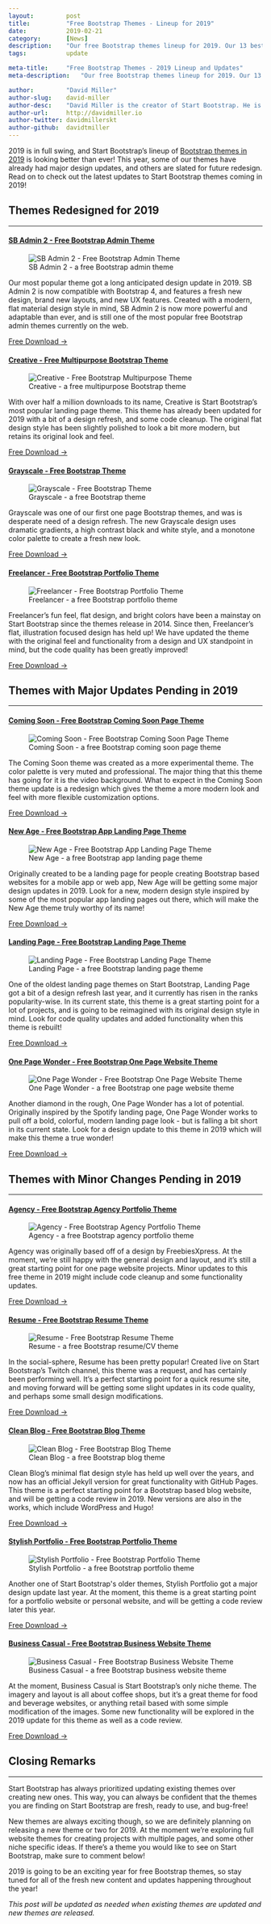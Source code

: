```yaml
---
layout:			post
title:			"Free Bootstrap Themes - Lineup for 2019"
date:			2019-02-21
category:		[News]
description:	"Our free Bootstrap themes lineup for 2019. Our 13 best Bootstrap themes that are being updated for 2019!"
tags:			update

meta-title:		"Free Bootstrap Themes - 2019 Lineup and Updates"
meta-description:	"Our free Bootstrap themes lineup for 2019. Our 13 best Bootstrap themes that are being updated for 2019!"

author:			"David Miller"
author-slug:	david-miller
author-desc:	"David Miller is the creator of Start Bootstrap. He is a front end web designer and developer working out of sunny Orlando, Florida."
author-url:		http://davidmiller.io
author-twitter:	davidmillerskt
author-github:	davidtmiller
---
```


2019 is in full swing, and Start Bootstrap’s lineup of [Bootstrap themes in 2019](/themes "Free Bootstrap Themes on Start Bootstrap") is looking better than ever! This year, some of our themes have already had major design updates, and others are slated for future redesign. Read on to check out the latest updates to Start Bootstrap themes coming in 2019!

<!--more-->

## Themes Redesigned for 2019

<hr class="mb-4">

#### [SB Admin 2 - Free Bootstrap Admin Theme](/themes/sb-admin-2 "SB Admin 2 - A Free Bootstrap Admin Theme by Start Bootstrap")

<figure>
  <img src="/assets/img/screenshots/themes/sb-admin-2.png" class="img-fluid rounded shadow-lg my-2" title="SB Admin 2 - Free Bootstrap Admin Theme">
  <figcaption class="font-italic text-muted text-center">SB Admin 2 - a free Bootstrap admin theme</figcaption>
</figure>

Our most popular theme got a long anticipated design update in 2019. SB Admin 2 is now compatible with Bootstrap 4, and features a fresh new design, brand new layouts, and new UX features. Created with a modern, flat material design style in mind, SB Admin 2 is now more powerful and adaptable than ever, and is still one of the most popular free Bootstrap admin themes currently on the web.

<a href="/themes/sb-admin-2" class="btn btn-primary btn-xl shadow py-3 mb-4">Free Download &rarr;</a>

#### [Creative - Free Multipurpose Bootstrap Theme](/themes/creative "Creative - A Free Multipurpose Bootstrap Theme by Start Bootstrap")

<figure>
  <img src="/assets/img/screenshots/themes/creative.png" class="img-fluid rounded shadow-lg my-2" title="Creative - Free Bootstrap Multipurpose Theme">
  <figcaption class="font-italic text-muted text-center">Creative - a free multipurpose Bootstrap theme</figcaption>
</figure>

With over half a million downloads to its name, Creative is Start Bootstrap’s most popular landing page theme. This theme has already been updated for 2019 with a bit of a design refresh, and some code cleanup. The original flat design style has been slightly polished to look a bit more modern, but retains its original look and feel.

<a href="/themes/creative" class="btn btn-primary btn-xl shadow py-3 mb-4">Free Download &rarr;</a>

#### [Grayscale - Free Bootstrap Theme](/themes/grayscale "Grayscale - A Free Bootstrap Theme by Start Bootstrap")

<figure>
  <img src="/assets/img/screenshots/themes/grayscale.png" class="img-fluid rounded shadow-lg my-2" title="Grayscale - Free Bootstrap Theme">
  <figcaption class="font-italic text-muted text-center">Grayscale - a free Bootstrap theme</figcaption>
</figure>

Grayscale was one of our first one page Bootstrap themes, and was is desperate need of a design refresh. The new Grayscale design uses dramatic gradients, a high contrast black and white style, and a monotone color palette to create a fresh new look.

<a href="/themes/grayscale" class="btn btn-primary btn-xl shadow py-3 mb-4">Free Download &rarr;</a>

#### [Freelancer - Free Bootstrap Portfolio Theme](/themes/freelancer "Freelancer - A Free Bootstrap Portfolio Theme by Start Bootstrap")

<figure>
  <img src="/assets/img/screenshots/themes/freelancer.png" class="img-fluid rounded shadow-lg my-2" title="Freelancer - Free Bootstrap Portfolio Theme">
  <figcaption class="font-italic text-muted text-center">Freelancer - a free Bootstrap portfolio theme</figcaption>
</figure>

Freelancer’s fun feel, flat design, and bright colors have been a mainstay on Start Bootstrap since the themes release in 2014. Since then, Freelancer’s flat, illustration focused design has held up! We have updated the theme with the original feel and functionality from a design and UX standpoint in mind, but the code quality has been greatly improved!

<a href="/themes/freelancer" class="btn btn-primary btn-xl shadow py-3 mb-4">Free Download &rarr;</a>


## Themes with Major Updates Pending in 2019

<hr class="mb-4">

#### [Coming Soon - Free Bootstrap Coming Soon Page Theme](/themes/coming-soon "Coming Soon - A Free Bootstrap Coming Soon Page Theme by Start Bootstrap")

<figure>
  <img src="/assets/img/screenshots/themes/coming-soon.png" class="img-fluid rounded shadow-lg my-2" title="Coming Soon - Free Bootstrap Coming Soon Page Theme">
  <figcaption class="font-italic text-muted text-center">Coming Soon - a free Bootstrap coming soon page theme</figcaption>
</figure>

The Coming Soon theme was created as a more experimental theme. The color palette is very muted and professional. The major thing that this theme has going for it is the video background. What to expect in the Coming Soon theme update is a redesign which gives the theme a more modern look and feel with more flexible customization options.

<a href="/themes/coming-soon" class="btn btn-primary btn-xl shadow py-3 mb-4">Free Download &rarr;</a>

#### [New Age - Free Bootstrap App Landing Page Theme](/themes/new-age "New Age - A Free Bootstrap App Landing Page Theme by Start Bootstrap")

<figure>
  <img src="/assets/img/screenshots/themes/new-age.png" class="img-fluid rounded shadow-lg my-2" title="New Age - Free Bootstrap App Landing Page Theme">
  <figcaption class="font-italic text-muted text-center">New Age - a free Bootstrap app landing page theme</figcaption>
</figure>

Originally created to be a landing page for people creating Bootstrap based websites for a mobile app or web app, New Age will be getting some major design updates in 2019. Look for a new, modern design style inspired by some of the most popular app landing pages out there, which will make the New Age theme truly worthy of its name!

<a href="/themes/new-age" class="btn btn-primary btn-xl shadow py-3 mb-4">Free Download &rarr;</a>

#### [Landing Page - Free Bootstrap Landing Page Theme](/themes/landing-page "Landing Page - A Free Bootstrap Landing Page Theme by Start Bootstrap")

<figure>
  <img src="/assets/img/screenshots/themes/landing-page.png" class="img-fluid rounded shadow-lg my-2" title="Landing Page - Free Bootstrap Landing Page Theme">
  <figcaption class="font-italic text-muted text-center">Landing Page - a free Bootstrap landing page theme</figcaption>
</figure>

One of the oldest landing page themes on Start Bootstrap, Landing Page got a bit of a design refresh last year, and it currently has risen in the ranks popularity-wise. In its current state, this theme is a great starting point for a lot of projects, and is going to be reimagined with its original design style in mind. Look for code quality updates and added functionality when this theme is rebuilt!

<a href="/themes/landing-page" class="btn btn-primary btn-xl shadow py-3 mb-4">Free Download &rarr;</a>

#### [One Page Wonder - Free Bootstrap One Page Website Theme](/themes/one-page-wonder "One Page Wonder - A Free Bootstrap One Page Website Theme by Start Bootstrap")

<figure>
  <img src="/assets/img/screenshots/themes/one-page-wonder.png" class="img-fluid rounded shadow-lg my-2" title="One Page Wonder - Free Bootstrap One Page Website Theme">
  <figcaption class="font-italic text-muted text-center">One Page Wonder - a free Bootstrap one page website theme</figcaption>
</figure>

Another diamond in the rough, One Page Wonder has a lot of potential. Originally inspired by the Spotify landing page, One Page Wonder works to pull off a bold, colorful, modern landing page look - but is falling a bit short in its current state. Look for a design update to this theme in 2019 which will make this theme a true wonder!

<a href="/themes/one-page-wonder" class="btn btn-primary btn-xl shadow py-3 mb-4">Free Download &rarr;</a>

## Themes with Minor Changes Pending in 2019

<hr class="mb-4">

#### [Agency - Free Bootstrap Agency Portfolio Theme](/themes/agency "Agency - A Free Bootstrap Agency Portfolio Theme by Start Bootstrap")

<figure>
  <img src="/assets/img/screenshots/themes/agency.png" class="img-fluid rounded shadow-lg my-2" title="Agency - Free Bootstrap Agency Portfolio Theme">
  <figcaption class="font-italic text-muted text-center">Agency - a free Bootstrap agency portfolio theme</figcaption>
</figure>

Agency was originally based off of a design by FreebiesXpress. At the moment, we’re still happy with the general design and layout, and it’s still a great starting point for one page website projects. Minor updates to this free theme in 2019 might include code cleanup and some functionality updates.

<a href="/themes/agency" class="btn btn-primary btn-xl shadow py-3 mb-4">Free Download &rarr;</a>

#### [Resume - Free Bootstrap Resume Theme](/themes/resume "Resume - A Free Bootstrap Resume Theme by Start Bootstrap")

<figure>
  <img src="/assets/img/screenshots/themes/resume.png" class="img-fluid rounded shadow-lg my-2" title="Resume - Free Bootstrap Resume Theme">
  <figcaption class="font-italic text-muted text-center">Resume - a free Bootstrap resume/CV theme</figcaption>
</figure>

In the social-sphere, Resume has been pretty popular! Created live on Start Bootstrap’s Twitch channel, this theme was a request, and has certainly been performing well. It’s a perfect starting point for a quick resume site, and moving forward will be getting some slight updates in its code quality, and perhaps some small design modifications.

<a href="/themes/resume" class="btn btn-primary btn-xl shadow py-3 mb-4">Free Download &rarr;</a>

#### [Clean Blog - Free Bootstrap Blog Theme](/themes/clean-blog "Clean Blog - A Free Bootstrap Blog Theme by Start Bootstrap")

<figure>
  <img src="/assets/img/screenshots/themes/clean-blog.png" class="img-fluid rounded shadow-lg my-2" title="Clean Blog - Free Bootstrap Blog Theme">
  <figcaption class="font-italic text-muted text-center">Clean Blog - a free Bootstrap blog theme</figcaption>
</figure>

Clean Blog’s minimal flat design style has held up well over the years, and now has an official Jekyll version for great functionality with GitHub Pages. This theme is a perfect starting point for a Bootstrap based blog website, and will be getting a code review in 2019. New versions are also in the works, which include WordPress and Hugo!

<a href="/themes/clean-blog" class="btn btn-primary btn-xl shadow py-3 mb-4">Free Download &rarr;</a>

#### [Stylish Portfolio - Free Bootstrap Portfolio Theme](/themes/stylish-portfolio "Stylish Portfolio - A Free Bootstrap Portfolio Theme by Start Bootstrap")

<figure>
  <img src="/assets/img/screenshots/themes/stylish-portfolio.png" class="img-fluid rounded shadow-lg my-2" title="Stylish Portfolio - Free Bootstrap Portfolio Theme">
  <figcaption class="font-italic text-muted text-center">Stylish Portfolio - a free Bootstrap portfolio theme</figcaption>
</figure>

Another one of Start Bootstrap's older themes, Stylish Portfolio got a major design update last year. At the moment, this theme is a great starting point for a portfolio website or personal website, and will be getting a code review later this year.

<a href="/themes/stylish-portfolio" class="btn btn-primary btn-xl shadow py-3 mb-4">Free Download &rarr;</a>

#### [Business Casual - Free Bootstrap Business Website Theme](/themes/business-casual "Business Casual - A Free Bootstrap Business Website Theme by Start Bootstrap")

<figure>
  <img src="/assets/img/screenshots/themes/business-casual.png" class="img-fluid rounded shadow-lg my-2" title="Business Casual - Free Bootstrap Business Website Theme">
  <figcaption class="font-italic text-muted text-center">Business Casual - a free Bootstrap business website theme</figcaption>
</figure>

At the moment, Business Casual is Start Bootstrap’s only niche theme. The imagery and layout is all about coffee shops, but it’s a great theme for food and beverage websites, or anything retail based with some simple modification of the images. Some new functionality will be explored in the 2019 update for this theme as well as a code review.

<a href="/themes/business-casual" class="btn btn-primary btn-xl shadow py-3 mb-4">Free Download &rarr;</a>

## Closing Remarks

<hr class="mb-4">

Start Bootstrap has always prioritized updating existing themes over creating new ones. This way, you can always be confident that the themes you are finding on Start Bootstrap are fresh, ready to use, and bug-free!

New themes are always exciting though, so we are definitely planning on releasing a new theme or two for 2019. At the moment we’re exploring full website themes for creating projects with multiple pages, and some other niche specific ideas. If there’s a theme you would like to see on Start Bootstrap, make sure to comment below!

2019 is going to be an exciting year for free Bootstrap themes, so stay tuned for all of the fresh new content and updates happening throughout the year!

*This post will be updated as needed when existing themes are updated and new themes are released.*
